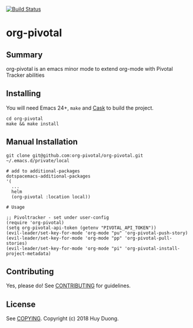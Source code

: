 [![Build Status](https://travis-ci.com/org-pivotal/org-pivotal.png?branch=master)](https://travis-ci.com/org-pivotal/org-pivotal)
# org-pivotal

## Summary

org-pivotal is an emacs minor mode to extend org-mode with Pivotal Tracker abilities

## Installing

You will need Emacs 24+, `make` and [Cask](https://github.com/cask/cask) to
build the project.

    cd org-pivotal
    make && make install

## Manual Installation

```
git clone git@github.com:org-pivotal/org-pivotal.git ~/.emacs.d/private/local

# add to additional-packages
dotspacemacs-additional-packages
'(
  ...
  helm
  (org-pivotal :location local))

# Usage

;; Pivoltracker - set under user-config
(require 'org-pivotal)
(setq org-pivotal-api-token (getenv "PIVOTAL_API_TOKEN"))
(evil-leader/set-key-for-mode 'org-mode "pu" 'org-pivotal-push-story)
(evil-leader/set-key-for-mode 'org-mode "pp" 'org-pivotal-pull-stories)
(evil-leader/set-key-for-mode 'org-mode "pi" 'org-pivotal-install-project-metadata)

```

## Contributing

Yes, please do! See [CONTRIBUTING][] for guidelines.

## License

See [COPYING][]. Copyright (c) 2018 Huy Duong.


[CONTRIBUTING]: ./CONTRIBUTING.md
[COPYING]: ./COPYING
